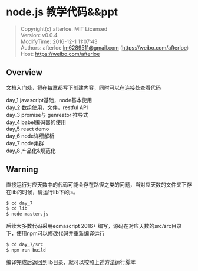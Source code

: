 node.js 教学代码&&ppt
===

> Copyright(c) afterloe. MIT Licensed  
> Version: v0.0.4  
> ModifyTime: 2016-12-1 11:07:43  
> Authors:
    afterloe <lm6289511@gmail.com> (https://weibo.com/afterloe)  
> Host:
    https://weibo.com/afterloe  

## Overview 

文档入门处，将在每章都写下创建内容，同时可以在连接处查看代码

day_1 javascript基础，node基本使用  
day_2 数组使用，文件，restful API  
day_3 promise与 genreator 推导式  
day_4 babel编码器的使用  
day_5 react demo  
day_6 node详细解析  
day_7 node集群   
day_8 产品化&规范化  

## Warning
直接运行对应天数中的代码可能会存在路径之类的问题，当对应天数的文件夹下存在lib的时候，请运行lib下的js。
```bash
$ cd day_7
$ cd lib
$ node master.js
```
后续大多数代码采用ecmascript 2016+ 编写，源码在对应天数的src/src目录下，使用npm可以修改代码并重新编译运行
```bash
$ cd day_7/src
$ npm run build
```
编译完成后返回到lib目录，就可以按照上述方法运行脚本
